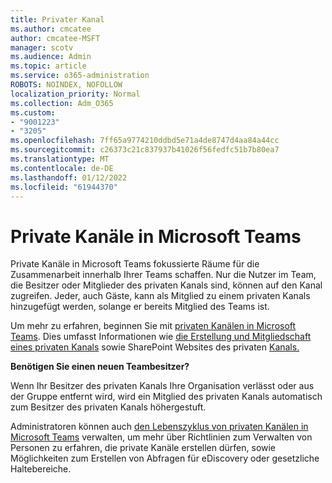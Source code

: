 ```yaml
---
title: Privater Kanal
ms.author: cmcatee
author: cmcatee-MSFT
manager: scotv
ms.audience: Admin
ms.topic: article
ms.service: o365-administration
ROBOTS: NOINDEX, NOFOLLOW
localization_priority: Normal
ms.collection: Adm_O365
ms.custom:
- "9001223"
- "3205"
ms.openlocfilehash: 7ff65a9774210ddbd5e71a4de8747d4aa84a44cc
ms.sourcegitcommit: c26373c21c837937b41026f56fedfc51b7b80ea7
ms.translationtype: MT
ms.contentlocale: de-DE
ms.lasthandoff: 01/12/2022
ms.locfileid: "61944370"
---
```

# <a name="private-channels-in-microsoft-teams"></a>Private Kanäle in Microsoft Teams

Private Kanäle in Microsoft Teams fokussierte Räume für die Zusammenarbeit innerhalb Ihrer Teams schaffen. Nur die Nutzer im Team, die Besitzer oder Mitglieder des privaten Kanals sind, können auf den Kanal zugreifen. Jeder, auch Gäste, kann als Mitglied zu einem privaten Kanals hinzugefügt werden, solange er bereits Mitglied des Teams ist.

Um mehr zu erfahren, beginnen Sie mit [privaten Kanälen in Microsoft Teams](https://docs.microsoft.com/MicrosoftTeams/private-channels). Dies umfasst Informationen wie [die Erstellung und Mitgliedschaft eines privaten Kanals](https://docs.microsoft.com/MicrosoftTeams/private-channels#private-channel-creation-and-membership) sowie SharePoint Websites des privaten [Kanals.](https://docs.microsoft.com/MicrosoftTeams/private-channels#private-channel-sharepoint-sites)

**Benötigen Sie einen neuen Teambesitzer?**

Wenn Ihr Besitzer des privaten Kanals Ihre Organisation verlässt oder aus der Gruppe entfernt wird, wird ein Mitglied des privaten Kanals automatisch zum Besitzer des privaten Kanals höhergestuft.

Administratoren können auch [den Lebenszyklus von privaten Kanälen in Microsoft Teams](https://docs.microsoft.com/MicrosoftTeams/private-channels-life-cycle-management) verwalten, um mehr über Richtlinien zum Verwalten von Personen zu erfahren, die private Kanäle erstellen dürfen, sowie Möglichkeiten zum Erstellen von Abfragen für eDiscovery oder gesetzliche Haltebereiche.
